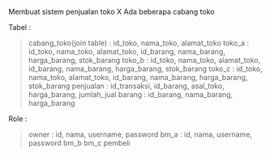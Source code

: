 Membuat sistem penjualan toko X
Ada beberapa cabang toko

Tabel :
> cabang_toko(join table) : id_toko, nama_toko, alamat_toko
> toko_a : id_toko, nama_toko, alamat_toko, id_barang, nama_barang, harga_barang, stok_barang
> toko_b : id_toko, nama_toko, alamat_toko, id_barang, nama_barang, harga_barang, stok_barang
> toko_c : id_toko, nama_toko, alamat_toko, id_barang, nama_barang, harga_barang, stok_barang
> penjualan : id_transaksi, id_barang, asal_toko, harga_barang, jumlah_jual
> barang : id_barang, nama_barang, harga_barang

Role :
> owner : id, nama, username, password
> bm_a : id, nama, username, password
> bm_b
> bm_c
> pembeli
